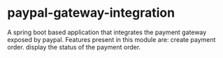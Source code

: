 # paypal-gateway-integration

A spring boot based application that integrates the payment gateway exposed by paypal.
Features present in this module are:
create payment order.
display the status of the payment order.

